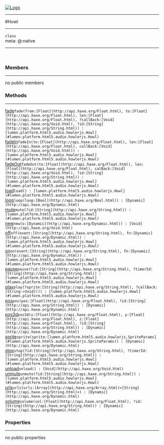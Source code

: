 
[![Logo](../../../../../../images/logo.png)](../../../../../../api/index.html)

---



#Howl



---

`class`
<span class="meta">
<br/>meta: @:native
</span>


---

&nbsp;
&nbsp;

<h3>Members</h3> <hr/>no public members

<h3>Methods</h3> <hr/><span class="method apipage">
            <a name="fade"><a class="lift" href="#fade">fade</a></a><code class="signature apipage">fade(from:<span>[Float](http://api.haxe.org/Float.html)</span>, to:<span>[Float](http://api.haxe.org/Float.html)</span>, len:<span>[Float](http://api.haxe.org/Float.html)</span>, ?callBack:<span>[Void](http://api.haxe.org/Void.html)</span>, ?id:<span>[String](http://api.haxe.org/String.html)</span>) : [lumen.platform.html5.audio.howlerjs.Howl](#lumen.platform.html5.audio.howlerjs.Howl)</code><br/><span class="small_desc_flat"></span>
        </span>
    <span class="method apipage">
            <a name="fadeIn"><a class="lift" href="#fadeIn">fadeIn</a></a><code class="signature apipage">fadeIn(to:<span>[Float](http://api.haxe.org/Float.html)</span>, len:<span>[Float](http://api.haxe.org/Float.html)</span>, callBack:<span>[Void](http://api.haxe.org/Void.html)</span>) : [lumen.platform.html5.audio.howlerjs.Howl](#lumen.platform.html5.audio.howlerjs.Howl)</code><br/><span class="small_desc_flat"></span>
        </span>
    <span class="method apipage">
            <a name="fadeOut"><a class="lift" href="#fadeOut">fadeOut</a></a><code class="signature apipage">fadeOut(to:<span>[Float](http://api.haxe.org/Float.html)</span>, len:<span>[Float](http://api.haxe.org/Float.html)</span>, calBack:<span>[Void](http://api.haxe.org/Void.html)</span>, ?id:<span>[String](http://api.haxe.org/String.html)</span>) : [lumen.platform.html5.audio.howlerjs.Howl](#lumen.platform.html5.audio.howlerjs.Howl)</code><br/><span class="small_desc_flat"></span>
        </span>
    <span class="method apipage">
            <a name="load"><a class="lift" href="#load">load</a></a><code class="signature apipage">load() : [lumen.platform.html5.audio.howlerjs.Howl](#lumen.platform.html5.audio.howlerjs.Howl)</code><br/><span class="small_desc_flat"></span>
        </span>
    <span class="method apipage">
            <a name="loop"><a class="lift" href="#loop">loop</a></a><code class="signature apipage">loop(loop:<span>[Bool](http://api.haxe.org/Bool.html)</span>) : [Dynamic](http://api.haxe.org/Dynamic.html)</code><br/><span class="small_desc_flat"></span>
        </span>
    <span class="method apipage">
            <a name="mute"><a class="lift" href="#mute">mute</a></a><code class="signature apipage">mute(?id:<span>[String](http://api.haxe.org/String.html)</span>) : [lumen.platform.html5.audio.howlerjs.Howl](#lumen.platform.html5.audio.howlerjs.Howl)</code><br/><span class="small_desc_flat"></span>
        </span>
    <span class="method apipage">
            <a name="new"><a class="lift" href="#new">new</a></a><code class="signature apipage">new(o:<span>[Dynamic](http://api.haxe.org/Dynamic.html)</span>) : [Void](http://api.haxe.org/Void.html)</code><br/><span class="small_desc_flat"></span>
        </span>
    <span class="method apipage">
            <a name="off"><a class="lift" href="#off">off</a></a><code class="signature apipage">off(event:<span>[String](http://api.haxe.org/String.html)</span>, fn:<span>[Dynamic](http://api.haxe.org/Dynamic.html)</span>) : [lumen.platform.html5.audio.howlerjs.Howl](#lumen.platform.html5.audio.howlerjs.Howl)</code><br/><span class="small_desc_flat"></span>
        </span>
    <span class="method apipage">
            <a name="on"><a class="lift" href="#on">on</a></a><code class="signature apipage">on(event:<span>[String](http://api.haxe.org/String.html)</span>, fn:<span>[Dynamic](http://api.haxe.org/Dynamic.html)</span>) : [lumen.platform.html5.audio.howlerjs.Howl](#lumen.platform.html5.audio.howlerjs.Howl)</code><br/><span class="small_desc_flat"></span>
        </span>
    <span class="method apipage">
            <a name="pause"><a class="lift" href="#pause">pause</a></a><code class="signature apipage">pause(?id:<span>[String](http://api.haxe.org/String.html)</span>, ?timerId:<span>[String](http://api.haxe.org/String.html)</span>) : [lumen.platform.html5.audio.howlerjs.Howl](#lumen.platform.html5.audio.howlerjs.Howl)</code><br/><span class="small_desc_flat"></span>
        </span>
    <span class="method apipage">
            <a name="play"><a class="lift" href="#play">play</a></a><code class="signature apipage">play(?sprite:<span>[String](http://api.haxe.org/String.html)</span>, ?callBack:<span>[String-&gt;Void]()</span>) : [lumen.platform.html5.audio.howlerjs.Howl](#lumen.platform.html5.audio.howlerjs.Howl)</code><br/><span class="small_desc_flat"></span>
        </span>
    <span class="method apipage">
            <a name="pos"><a class="lift" href="#pos">pos</a></a><code class="signature apipage">pos(pos:<span>[Float](http://api.haxe.org/Float.html)</span>, ?id:<span>[String](http://api.haxe.org/String.html)</span>) : [Dynamic](http://api.haxe.org/Dynamic.html)</code><br/><span class="small_desc_flat"></span>
        </span>
    <span class="method apipage">
            <a name="pos3d"><a class="lift" href="#pos3d">pos3d</a></a><code class="signature apipage">pos3d(x:<span>[Float](http://api.haxe.org/Float.html)</span>, y:<span>[Float](http://api.haxe.org/Float.html)</span>, z:<span>[Float](http://api.haxe.org/Float.html)</span>, ?id:<span>[String](http://api.haxe.org/String.html)</span>) : [Dynamic](http://api.haxe.org/Dynamic.html)</code><br/><span class="small_desc_flat"></span>
        </span>
    <span class="method apipage">
            <a name="sprite"><a class="lift" href="#sprite">sprite</a></a><code class="signature apipage">sprite(sprite:<span>[lumen.platform.html5.audio.howlerjs.SpriteParams](#lumen.platform.html5.audio.howlerjs.SpriteParams)</span>) : [Dynamic](http://api.haxe.org/Dynamic.html)</code><br/><span class="small_desc_flat"></span>
        </span>
    <span class="method apipage">
            <a name="stop"><a class="lift" href="#stop">stop</a></a><code class="signature apipage">stop(?id:<span>[String](http://api.haxe.org/String.html)</span>, ?timerId:<span>[String](http://api.haxe.org/String.html)</span>) : [lumen.platform.html5.audio.howlerjs.Howl](#lumen.platform.html5.audio.howlerjs.Howl)</code><br/><span class="small_desc_flat"></span>
        </span>
    <span class="method apipage">
            <a name="unload"><a class="lift" href="#unload">unload</a></a><code class="signature apipage">unload() : [Void](http://api.haxe.org/Void.html)</code><br/><span class="small_desc_flat"></span>
        </span>
    <span class="method apipage">
            <a name="unmute"><a class="lift" href="#unmute">unmute</a></a><code class="signature apipage">unmute(?id:<span>[String](http://api.haxe.org/String.html)</span>) : [lumen.platform.html5.audio.howlerjs.Howl](#lumen.platform.html5.audio.howlerjs.Howl)</code><br/><span class="small_desc_flat"></span>
        </span>
    <span class="method apipage">
            <a name="urls"><a class="lift" href="#urls">urls</a></a><code class="signature apipage">urls(urls:<span>[Array](http://api.haxe.org/Array.html)&lt;[String](http://api.haxe.org/String.html)&gt;</span>) : [Dynamic](http://api.haxe.org/Dynamic.html)</code><br/><span class="small_desc_flat"></span>
        </span>
    <span class="method apipage">
            <a name="volume"><a class="lift" href="#volume">volume</a></a><code class="signature apipage">volume(vol:<span>[Float](http://api.haxe.org/Float.html)</span>, ?id:<span>[String](http://api.haxe.org/String.html)</span>) : [Dynamic](http://api.haxe.org/Dynamic.html)</code><br/><span class="small_desc_flat"></span>
        </span>
    

<h3>Properties</h3> <hr/>no public properties

&nbsp;
&nbsp;
&nbsp;